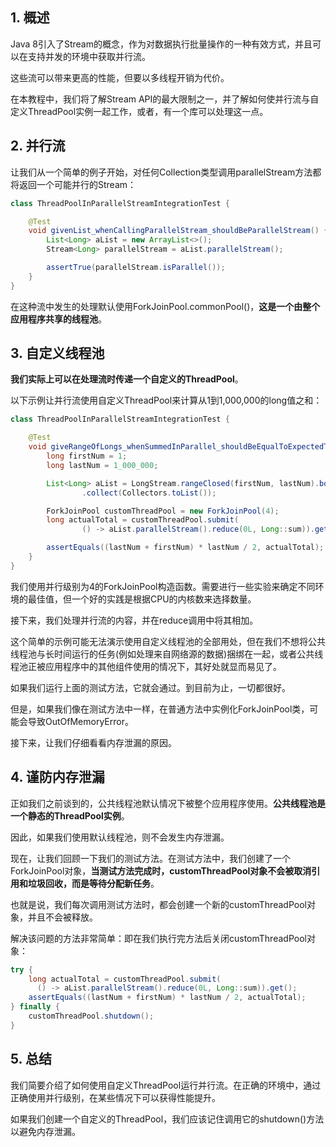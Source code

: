 ## 1. 概述

Java 8引入了Stream的概念，作为对数据执行批量操作的一种有效方式，并且可以在支持并发的环境中获取并行流。

这些流可以带来更高的性能，但要以多线程开销为代价。

在本教程中，我们将了解Stream API的最大限制之一，并了解如何使并行流与自定义ThreadPool实例一起工作，或者，有一个库可以处理这一点。

## 2. 并行流

让我们从一个简单的例子开始，对任何Collection类型调用parallelStream方法都将返回一个可能并行的Stream：

```java
class ThreadPoolInParallelStreamIntegrationTest {

    @Test
    void givenList_whenCallingParallelStream_shouldBeParallelStream() {
        List<Long> aList = new ArrayList<>();
        Stream<Long> parallelStream = aList.parallelStream();

        assertTrue(parallelStream.isParallel());
    }
}
```

在这种流中发生的处理默认使用ForkJoinPool.commonPool()，**这是一个由整个应用程序共享的线程池**。

## 3. 自定义线程池

**我们实际上可以在处理流时传递一个自定义的ThreadPool**。

以下示例让并行流使用自定义ThreadPool来计算从1到1,000,000的long值之和：

```java
class ThreadPoolInParallelStreamIntegrationTest {

    @Test
    void giveRangeOfLongs_whenSummedInParallel_shouldBeEqualToExpectedTotal() throws InterruptedException, ExecutionException {
        long firstNum = 1;
        long lastNum = 1_000_000;

        List<Long> aList = LongStream.rangeClosed(firstNum, lastNum).boxed()
                .collect(Collectors.toList());

        ForkJoinPool customThreadPool = new ForkJoinPool(4);
        long actualTotal = customThreadPool.submit(
                () -> aList.parallelStream().reduce(0L, Long::sum)).get();

        assertEquals((lastNum + firstNum) * lastNum / 2, actualTotal);
    }
}
```

我们使用并行级别为4的ForkJoinPool构造函数。需要进行一些实验来确定不同环境的最佳值，但一个好的实践是根据CPU的内核数来选择数量。

接下来，我们处理并行流的内容，并在reduce调用中将其相加。

这个简单的示例可能无法演示使用自定义线程池的全部用处，但在我们不想将公共线程池与长时间运行的任务(例如处理来自网络源的数据)捆绑在一起，或者公共线程池正被应用程序中的其他组件使用的情况下，其好处就显而易见了。

如果我们运行上面的测试方法，它就会通过。到目前为止，一切都很好。

但是，如果我们像在测试方法中一样，在普通方法中实例化ForkJoinPool类，可能会导致OutOfMemoryError。

接下来，让我们仔细看看内存泄漏的原因。

## 4. 谨防内存泄漏

正如我们之前谈到的，公共线程池默认情况下被整个应用程序使用。**公共线程池是一个静态的ThreadPool实例**。

因此，如果我们使用默认线程池，则不会发生内存泄漏。

现在，让我们回顾一下我们的测试方法。在测试方法中，我们创建了一个ForkJoinPool对象，**当测试方法完成时，customThreadPool对象不会被取消引用和垃圾回收，而是等待分配新任务**。

也就是说，我们每次调用测试方法时，都会创建一个新的customThreadPool对象，并且不会被释放。

解决该问题的方法非常简单：即在我们执行完方法后关闭customThreadPool对象：

```java
try {
    long actualTotal = customThreadPool.submit(
      () -> aList.parallelStream().reduce(0L, Long::sum)).get();
    assertEquals((lastNum + firstNum) * lastNum / 2, actualTotal);
} finally {
    customThreadPool.shutdown();
}
```

## 5. 总结

我们简要介绍了如何使用自定义ThreadPool运行并行流。在正确的环境中，通过正确使用并行级别，在某些情况下可以获得性能提升。

如果我们创建一个自定义的ThreadPool，我们应该记住调用它的shutdown()方法以避免内存泄漏。